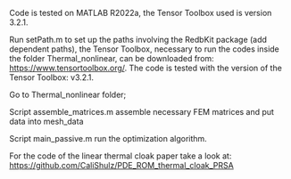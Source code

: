 Code is tested on MATLAB R2022a, the Tensor Toolbox used is version 3.2.1.

Run setPath.m to set up the paths involving the RedbKit package (add dependent paths), the Tensor Toolbox, necessary to run the codes inside the folder Thermal_nonlinear, can be downloaded from: https://www.tensortoolbox.org/. The code is tested with the version of the Tensor Toolbox: v3.2.1.

Go to Thermal_nonlinear folder;

Script assemble_matrices.m  assemble necessary FEM matrices and put data into mesh_data  

Script main_passive.m run the optimization algorithm.

For the code of the linear thermal cloak paper take a look at: https://github.com/CaliShulz/PDE_ROM_thermal_cloak_PRSA
